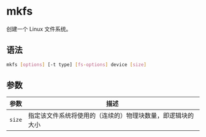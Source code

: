# mkfs

创建一个 Linux 文件系统。

## 语法

```sh
mkfs [options] [-t type] [fs-options] device [size]
```

## 参数

| 参数   | 描述                                                       |
| ------ | ---------------------------------------------------------- |
| `size` | 指定该文件系统将使用的（连续的）物理块数量，即逻辑块的大小 |